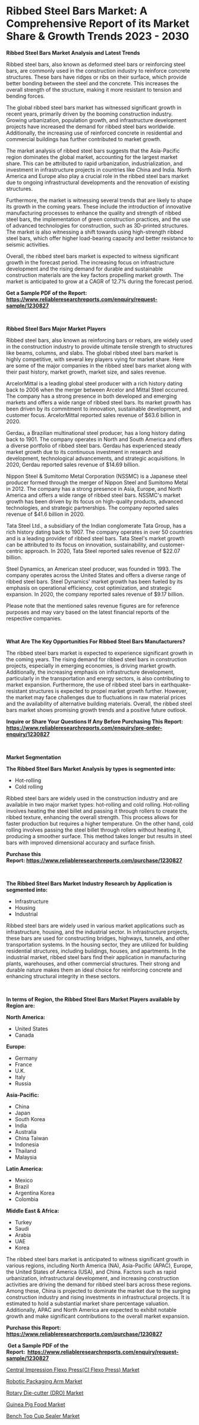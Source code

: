 <p><h1>Ribbed Steel Bars Market: A Comprehensive Report of its Market Share & Growth Trends 2023 - 2030</h1></p><p><strong>Ribbed Steel Bars Market Analysis and Latest Trends</strong></p>
<p><p>Ribbed steel bars, also known as deformed steel bars or reinforcing steel bars, are commonly used in the construction industry to reinforce concrete structures. These bars have ridges or ribs on their surface, which provide better bonding between the steel and the concrete. This increases the overall strength of the structure, making it more resistant to tension and bending forces.</p><p>The global ribbed steel bars market has witnessed significant growth in recent years, primarily driven by the booming construction industry. Growing urbanization, population growth, and infrastructure development projects have increased the demand for ribbed steel bars worldwide. Additionally, the increasing use of reinforced concrete in residential and commercial buildings has further contributed to market growth.</p><p>The market analysis of ribbed steel bars suggests that the Asia-Pacific region dominates the global market, accounting for the largest market share. This can be attributed to rapid urbanization, industrialization, and investment in infrastructure projects in countries like China and India. North America and Europe also play a crucial role in the ribbed steel bars market due to ongoing infrastructural developments and the renovation of existing structures.</p><p>Furthermore, the market is witnessing several trends that are likely to shape its growth in the coming years. These include the introduction of innovative manufacturing processes to enhance the quality and strength of ribbed steel bars, the implementation of green construction practices, and the use of advanced technologies for construction, such as 3D-printed structures. The market is also witnessing a shift towards using high-strength ribbed steel bars, which offer higher load-bearing capacity and better resistance to seismic activities.</p><p>Overall, the ribbed steel bars market is expected to witness significant growth in the forecast period. The increasing focus on infrastructure development and the rising demand for durable and sustainable construction materials are the key factors propelling market growth. The market is anticipated to grow at a CAGR of 12.7% during the forecast period.</p></p>
<p><strong>Get a Sample PDF of the Report:&nbsp; <a href="https://www.reliableresearchreports.com/enquiry/request-sample/1230827">https://www.reliableresearchreports.com/enquiry/request-sample/1230827</a></strong></p>
<p>&nbsp;</p>
<p><strong>Ribbed Steel Bars Major Market Players</strong></p>
<p><p>Ribbed steel bars, also known as reinforcing bars or rebars, are widely used in the construction industry to provide ultimate tensile strength to structures like beams, columns, and slabs. The global ribbed steel bars market is highly competitive, with several key players vying for market share. Here are some of the major companies in the ribbed steel bars market along with their past history, market growth, market size, and sales revenue.</p><p>ArcelorMittal is a leading global steel producer with a rich history dating back to 2006 when the merger between Arcelor and Mittal Steel occurred. The company has a strong presence in both developed and emerging markets and offers a wide range of ribbed steel bars. Its market growth has been driven by its commitment to innovation, sustainable development, and customer focus. ArcelorMittal reported sales revenue of $63.6 billion in 2020.</p><p>Gerdau, a Brazilian multinational steel producer, has a long history dating back to 1901. The company operates in North and South America and offers a diverse portfolio of ribbed steel bars. Gerdau has experienced steady market growth due to its continuous investment in research and development, technological advancements, and strategic acquisitions. In 2020, Gerdau reported sales revenue of $14.69 billion.</p><p>Nippon Steel & Sumitomo Metal Corporation (NSSMC) is a Japanese steel producer formed through the merger of Nippon Steel and Sumitomo Metal in 2012. The company has a strong presence in Asia, Europe, and North America and offers a wide range of ribbed steel bars. NSSMC's market growth has been driven by its focus on high-quality products, advanced technologies, and strategic partnerships. The company reported sales revenue of $41.6 billion in 2020.</p><p>Tata Steel Ltd., a subsidiary of the Indian conglomerate Tata Group, has a rich history dating back to 1907. The company operates in over 50 countries and is a leading provider of ribbed steel bars. Tata Steel's market growth can be attributed to its focus on innovation, sustainability, and customer-centric approach. In 2020, Tata Steel reported sales revenue of $22.07 billion.</p><p>Steel Dynamics, an American steel producer, was founded in 1993. The company operates across the United States and offers a diverse range of ribbed steel bars. Steel Dynamics' market growth has been fueled by its emphasis on operational efficiency, cost optimization, and strategic expansion. In 2020, the company reported sales revenue of $9.17 billion.</p><p>Please note that the mentioned sales revenue figures are for reference purposes and may vary based on the latest financial reports of the respective companies.</p></p>
<p>&nbsp;</p>
<p><strong>What Are The Key Opportunities For Ribbed Steel Bars Manufacturers?</strong></p>
<p><p>The ribbed steel bars market is expected to experience significant growth in the coming years. The rising demand for ribbed steel bars in construction projects, especially in emerging economies, is driving market growth. Additionally, the increasing emphasis on infrastructure development, particularly in the transportation and energy sectors, is also contributing to market expansion. Furthermore, the use of ribbed steel bars in earthquake-resistant structures is expected to propel market growth further. However, the market may face challenges due to fluctuations in raw material prices and the availability of alternative building materials. Overall, the ribbed steel bars market shows promising growth trends and a positive future outlook.</p></p>
<p><strong>Inquire or Share Your Questions If Any Before Purchasing This Report: <a href="https://www.reliableresearchreports.com/enquiry/pre-order-enquiry/1230827">https://www.reliableresearchreports.com/enquiry/pre-order-enquiry/1230827</a></strong></p>
<p>&nbsp;</p>
<p><strong>Market Segmentation</strong></p>
<p><strong>The Ribbed Steel Bars Market Analysis by types is segmented into:</strong></p>
<p><ul><li>Hot-rolling</li><li>Cold rolling</li></ul></p>
<p><p>Ribbed steel bars are widely used in the construction industry and are available in two major market types: hot-rolling and cold rolling. Hot-rolling involves heating the steel billet and passing it through rollers to create the ribbed texture, enhancing the overall strength. This process allows for faster production but requires a higher temperature. On the other hand, cold rolling involves passing the steel billet through rollers without heating it, producing a smoother surface. This method takes longer but results in steel bars with improved dimensional accuracy and surface finish.</p></p>
<p><strong>Purchase this Report:&nbsp;<a href="https://www.reliableresearchreports.com/purchase/1230827">https://www.reliableresearchreports.com/purchase/1230827</a></strong></p>
<p>&nbsp;</p>
<p><strong>The Ribbed Steel Bars Market Industry Research by Application is segmented into:</strong></p>
<p><ul><li>Infrastructure</li><li>Housing</li><li>Industrial</li></ul></p>
<p><p>Ribbed steel bars are widely used in various market applications such as infrastructure, housing, and the industrial sector. In infrastructure projects, these bars are used for constructing bridges, highways, tunnels, and other transportation systems. In the housing sector, they are utilized for building residential structures, including buildings, houses, and apartments. In the industrial market, ribbed steel bars find their application in manufacturing plants, warehouses, and other commercial structures. Their strong and durable nature makes them an ideal choice for reinforcing concrete and enhancing structural integrity in these sectors.</p></p>
<p>&nbsp;</p>
<p><strong>In terms of Region, the Ribbed Steel Bars Market Players available by Region are:</strong></p>
<p>
    <p> <strong> North America: </strong>
        <ul>
            <li>United States</li>
            <li>Canada</li>
        </ul>
        </p> 
    <p> <strong> Europe: </strong>
        <ul>
            <li>Germany</li>
            <li>France</li>
            <li>U.K.</li>
            <li>Italy</li>
            <li>Russia</li>
        </ul>
        </p> 
    <p> <strong> Asia-Pacific: </strong>
        <ul>
            <li>China</li>
            <li>Japan</li>
            <li>South Korea</li>
            <li>India</li>
            <li>Australia</li>
            <li>China Taiwan</li>
            <li>Indonesia</li>
            <li>Thailand</li>
            <li>Malaysia</li>
        </ul>
        </p> 
    <p> <strong> Latin America: </strong>
        <ul>
            <li>Mexico</li>
            <li>Brazil</li>
            <li>Argentina Korea</li>
            <li>Colombia</li>
        </ul>
        </p> 
    <p> <strong> Middle East & Africa: </strong>
        <ul>
            <li>Turkey</li>
            <li>Saudi</li>
            <li>Arabia</li>
            <li>UAE</li>
            <li>Korea</li>
        </ul>
    </p>
    </p>
<p><p>The ribbed steel bars market is anticipated to witness significant growth in various regions, including North America (NA), Asia-Pacific (APAC), Europe, the United States of America (USA), and China. Factors such as rapid urbanization, infrastructural development, and increasing construction activities are driving the demand for ribbed steel bars across these regions. Among these, China is projected to dominate the market due to the surging construction industry and rising investments in infrastructural projects. It is estimated to hold a substantial market share percentage valuation. Additionally, APAC and North America are expected to exhibit notable growth and make significant contributions to the overall market expansion.</p></p>
<p><strong>Purchase this Report: <a href="https://www.reliableresearchreports.com/purchase/1230827">https://www.reliableresearchreports.com/purchase/1230827</a></strong></p>
<p>&nbsp;<strong>Get a Sample PDF of the Report:&nbsp;&nbsp;<a href="https://www.reliableresearchreports.com/enquiry/request-sample/1230827">https://www.reliableresearchreports.com/enquiry/request-sample/1230827</a></strong></p>
<p><strong></strong></p>
<p><p><a href="https://medium.com/@ebbaeffertz1951/central-impression-flexo-press-ci-flexo-press-market-insights-into-market-cagr-market-trends-92ee9277bff7">Central Impression Flexo Press(CI Flexo Press) Market</a></p><p><a href="https://medium.com/@alethaebert2013/robotic-packaging-arm-market-furnishes-information-on-market-share-market-trends-and-market-dc4c9d8db15c">Robotic Packaging Arm Market</a></p><p><a href="https://medium.com/@lavernacole2023/rotary-die-cutter-dro-nbsp-market-focuses-on-market-share-size-and-projected-forecast-till-2030-d87990d1ad4f">Rotary Die-cutter (DRO) Market</a></p><p><a href="https://medium.com/@draft.web.back/guinea-pig-food-market-analysis-and-sze-forecasted-for-period-from-2023-to-2030-edad4ba3a2e4">Guinea Pig Food Market</a></p><p><a href="https://medium.com/@verlielesch1927/bench-top-cup-sealer-market-analysis-its-cagr-market-segmentation-and-global-industry-overview-ec632ddbb81e">Bench Top Cup Sealer Market</a></p></p>